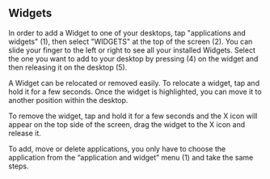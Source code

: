## Widgets

In order to add a Widget to one of your desktops, tap "applications and widgets" (1), then select "WIDGETS" at the top of the screen (2). You can slide your finger to the left or right to see all your installed Widgets. Select the one you want to add to your desktop by pressing (4) on the widget and then releasing it on the desktop (5).

A Widget can be relocated or removed easily. To relocate a widget, tap and hold it for a few seconds. Once the widget is highlighted, you can move it to another position within the desktop.

To remove the widget, tap and hold it for a few seconds and the X icon will appear on the top side of the screen, drag the widget to the X icon and release it.

To add, move or delete applications, you only have to choose the application from the “application and widget” menu (1) and take the same steps.
